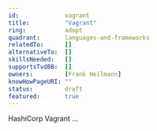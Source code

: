 ```yaml
---
id:				vagrant
title:      	"Vagrant"
ring:       	adopt
quadrant:   	languages-and-frameworks
relatedTo:		[]
alternativeTo:	[]
skillsNeeded:	[]
supportsTvdBB:	[]
owners:         [Frank Heilmann] 
knowHowPageURI:	""  
status:			draft
featured:       true
---
```


HashiCorp Vagrant ...